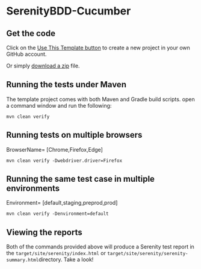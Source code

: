# SerenityBDD-Cucumber
## Get the code

Click on the [Use This Template button](https://github.com/serenity-bdd/serenity-junit-starter/generate) to create a new project in your own GitHub account. 

Or simply [download a zip](https://github.com/serenity-bdd/serenity-junit-starter/archive/master.zip) file.

## Running the tests under Maven

The template project comes with both Maven and Gradle build scripts. open a command window and run the following:
    
    mvn clean verify

## Running tests on multiple browsers 
  BrowserName= [Chrome,Firefox,Edge]

    mvn clean verify -Dwebdriver.driver=Firefox



## Running the same test case in multiple environments
  Environment= [default,staging,preprod,prod]

    mvn clean verify -Denvironment=default

    
## Viewing the reports

Both of the commands provided above will produce a Serenity test report in the `target/site/serenity/index.html`  or `target/site/serenity/serenity-summary.html`directory. Take a look!


